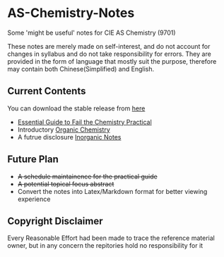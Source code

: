 # AS-Chemistry-Notes
Some 'might be useful' notes for CIE AS Chemistry (9701)

These notes are merely made on self-interest, and do not account for changes in syllabus and do not take responsibility for errors.
They are provided in the form of language that mostly suit the purpose, therefore may contain both Chinese(Simplified) and English.

## Current Contents

You can download the stable release from [here](https://github.com/CaoJamie/AS-Chemistry-Notes/releases/tag/V0.2.0.0)
* [Essential Guide to Fail the Chemistry Practical](https://github.com/CaoJamie/AS-Chemistry-Notes/blob/dev/Essential%20Guide%20to%20Fail%20the%20Chemistry%20Practical/The%20Essential%20Guide%20to%20Failed%20the%20Chemistry%20Practical.pdf)
* Introductory [Organic Chemistry](https://github.com/CaoJamie/AS-Chemistry-Notes/blob/dev/The%20Insufficient%20Approach%20to%20Organic%20Chemistry/The%20Insufficient%20Approach%20to%20Organic%20Chemistry.pdf)
* A futrue disclosure [Inorganic Notes](https://github.com/CaoJamie/AS-Chemistry-Notes/blob/dev/Inorganic%20that%20you%20should%20forget/The%20Inorganic%20that%20You%20Don't%20need%20to%20Know.pdf)

## Future Plan
* <del>A schedule maintainence for the practical guide</del>
* <del>A potential topical focus abstract</del>
* Convert the notes into Latex/Markdown format for better viewing experience

## Copyright Disclaimer
Every Reasonable Effort had been made to trace the reference material owner, but in any concern the repitories hold no responsibility for it
